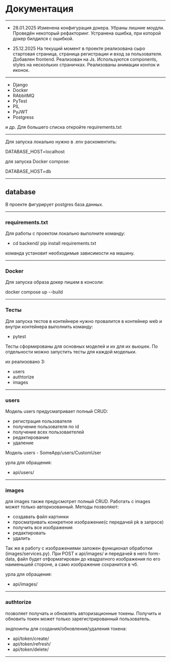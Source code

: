 # Документация
---
- 28.01.2025
Изменена конфигурация докера.
Убраны лишние моудли.
Проведён некоторый рефакторинг.
Устранена ошибка, при которой докер билдился с ошибкой.

- 25.12.2025
На текущий момент в проекте реализована сыро стартовая страница, страница регистрации и вход
за пользователя.
Добавлен frontend.
Реализован на Js.
Используются components, styles на нескольких страничках.
Реализованы анимации конпок и иконок.

---

- Django
- Docker
- RAbbitMQ
- PyTest
- PIL
- PyJWT
- Postgress

и др. Для большего списка откройте requirements.txt

---
Для запуска локально нужно в .env раскоментить:

DATABASE_HOST=localhost

для запуска Docker compose:

DATABASE_HOST=db

---

## database

В проекте фигурирует postgres база данных.

---

### requirements.txt

Для работы с проектом локально выполните команду:

- cd backend/ pip install requirements.txt

команда установит необходимые зависимости на машину.

---

### Docker

Для запуска образа докер пишем в консоли:

docker compose up --build

---

### Тесты

Для запуска тестов в контейнере нужно провалится в контейнер web и внутри контейнера выполнить команду:

- pytest

Тесты сформированы для основных моделей и их для их вьюшек.
По отдельности можно запустить тесты для каждой модельки.

их реализовано 3:

- users
- authtorize
- images

---

### users

Модель users предусматривает полный CRUD:

- регистрация пользователя
- получение пользователя по id
- получение всех пользоваетелей
- редактирование
- удаление

Модель users - SomeApp/users/CustomUser

урла для обращения:

- api/users/

---

### images

для images также предусмотрет полный CRUD.
Работать с images может только авторизованный.
Методы позволяют:

- создавать файл картинки
- просматривать конкретное изображение(с передачей pk в запросе)
- получить все изображения
- редактировать
- удалить

Так же в работу с изображениями заложен функционал обработки (images/services.py).
При POST к api/images/ и передачей в него form-data, файл будет отформатирован до квадратного изображения по его наименьшей стороне, а само изображение сохранится в чб.

урла для обращения:

- api/images/

---

### authtorize

позволяет получать и обновлять авторизационные токены.
Получить и обновить токен может только зарегистрированный пользователь.

эндпоинты для создания/обновления/удаления токена:

- api/token/create/
- api/token/refresh/
- api/token/delete/

----
